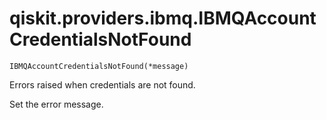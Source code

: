 # qiskit.providers.ibmq.IBMQAccountCredentialsNotFound

`IBMQAccountCredentialsNotFound(*message)`

Errors raised when credentials are not found.

Set the error message.
